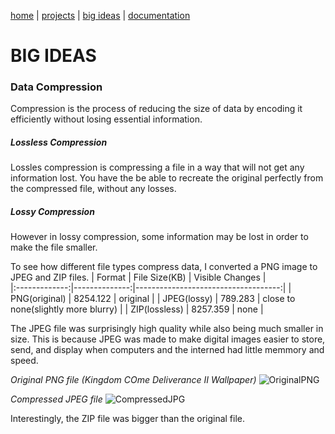 [home](https://sanduran.github.io) | [projects](https://sanduran.github.io/projects) | [big ideas](https://sanduran.github.io/big_ideas) | [documentation](https://sanduran.github.io/documentation)

# BIG IDEAS
### Data Compression
Compression is the process of reducing the size of data by encoding it efficiently without losing essential information.
##### Lossless Compression  
Lossles compression is compressing a file in a way that will not get any information lost. You have the be able to recreate the original perfectly from the compressed file, without any losses.
##### Lossy Compression
However in lossy compression, some information may be lost in order to make the file smaller.

To see how different file types compress data, I converted a PNG image to JPEG and ZIP files.
| Format        | File Size(KB) | Visible Changes                     |  
|:-------------:|--------------:|------------------------------------:|
| PNG(original) | 8254.122      | original                            |
| JPEG(lossy)   | 789.283       | close to none(slightly more blurry) |
| ZIP(lossless) | 8257.359      | none                                |

The JPEG file was surprisingly high quality while also being much smaller in size. This is because JPEG was made to make digital images easier to store, send, and display when computers and the interned had little memmory and speed.

*Original PNG file (Kingdom COme Deliverance II Wallpaper)*
![OriginalPNG](https://sanduran.github.io/assets/compression/KCDWallpaper.png)

*Compressed JPEG file*
![CompressedJPG](https://sanduran.github.io/assets/compression/KCDWallpaper.jpg)

Interestingly, the ZIP file was bigger than the original file.
